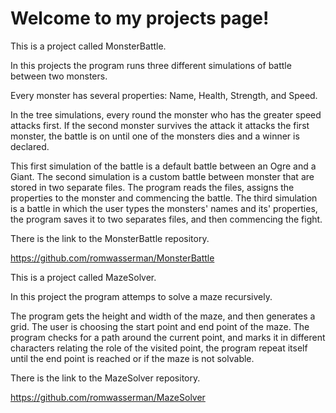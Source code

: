 # Welcome to my projects page!

This is a project called MonsterBattle.

In this projects the program runs three different simulations of battle between two monsters.

Every monster has several properties: Name, Health, Strength, and Speed.

In the tree simulations, every round the monster who has the greater speed attacks first. If the second monster survives the attack it attacks the first monster, the battle is on until one of the monsters dies and a winner is declared.

This first simulation of the battle is a default battle between an Ogre and a Giant. The second simulation is a custom battle between monster that are stored in two separate files. The program reads the files, assigns the properties to the monster and commencing the battle. The third simulation is a battle in which the user types the monsters' names and its' properties, the program saves it to two separates files, and then commencing the fight.

There is the link to the MonsterBattle repository.

https://github.com/romwasserman/MonsterBattle



This is a project called MazeSolver.

In this project the program attemps to solve a maze recursively.

The program gets the height and width of the maze, and then generates a grid. The user is choosing the start point and end point of the maze. The program checks for a path around the current point, and marks it in different characters relating the role of the visited point, the program repeat itself until the end point is reached or if the maze is not solvable.

There is the link to the MazeSolver repository.


https://github.com/romwasserman/MazeSolver
